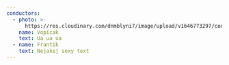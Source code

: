 ```yaml
---
conductors:
  - photo: >-
      https://res.cloudinary.com/dnmblyni7/image/upload/v1646773297/conductor-5157150_1280_gbazai.jpg
    name: Vopicak
    text: Ua ua ua
  - name: Frantik
    text: Nejakej sexy text
---
```


